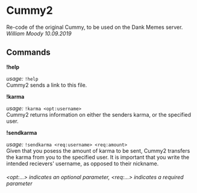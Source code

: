 # Cummy2

Re-code of the original Cummy, to be used on the Dank Memes server. <br>
_William Moody 10.09.2019_ <br>

## Commands

**!help**

_usage:_ `!help` <br>
Cummy2 sends a link to this file.


**!karma**

_usage:_ `!karma <opt:username>` <br>
Cummy2 returns information on either the senders karma, or the specified user.


**!sendkarma**

_usage:_ `!sendkarma <req:username> <req:amount>` <br>
Given that you posess the amount of karma to be sent, Cummy2 transfers the karma from you to the specified user. It is important that you write the intended recievers' username, as opposed to their nickname.
 

###### _\<opt:...\> indicates an optional parameter, \<req:...\> indicates a required parameter_
